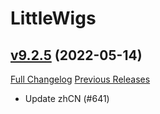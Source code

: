 # LittleWigs

## [v9.2.5](https://github.com/BigWigsMods/LittleWigs/tree/v9.2.5) (2022-05-14)
[Full Changelog](https://github.com/BigWigsMods/LittleWigs/compare/v9.2.4...v9.2.5) [Previous Releases](https://github.com/BigWigsMods/LittleWigs/releases)

- Update zhCN (#641)  
